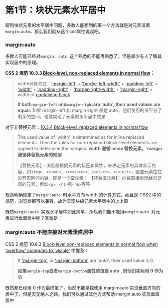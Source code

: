 # 第1节：块状元素水平居中

聊到块状元素的水平居中问题，多数人能想到的第一个方法就是对元素设置`margin:auto`，那么我们就从这个css属性说起吧。

### margin:auto

多数人可能已经对`margin: auto `这个熟悉的不能再熟悉了，但是却少有人了解其实现居中的原理。

**CSS 2 规范 10.3.3 [Block-level, non-replaced elements in normal flow](https://www.w3.org/TR/CSS2/visudet.html#blockwidth)：**

> width计算方式：['margin-left'](https://www.w3.org/TR/CSS21/box.html#propdef-margin-left) + ['border-left-width'](https://www.w3.org/TR/CSS21/box.html#propdef-border-left-width) + ['padding-left'](https://www.w3.org/TR/CSS21/box.html#propdef-padding-left) + ['width'](https://www.w3.org/TR/CSS21/visudet.html#propdef-width) + ['padding-right'](https://www.w3.org/TR/CSS21/box.html#propdef-padding-right) + ['border-right-width'](https://www.w3.org/TR/CSS21/box.html#propdef-border-right-width) + ['margin-right'](https://www.w3.org/TR/CSS21/box.html#propdef-margin-right) = width of [containing block](https://www.w3.org/TR/CSS21/visudet.html#containing-block-details)
>
> **If both `margin-left` and`margin-right`are 'auto', their used values are equal.**
> 如果 margin-left 和 margin-right 都是 auto，他们使用的值平分了剩余的空间，也就实现了元素的水平居中效果

对于非替换元素：[10.3.4 Block-level, replaced elements in normal flow](https://www.w3.org/TR/CSS2/visudet.html#block-replaced-width)

> The used value of 'width' is determined as for inline replaced elements. Then the rules for non-replaced block-level elements are applied to determine the margins.
> **width 遵循 inline 替换元素， margin 遵循非替换元素的规则**



> 【替换元素】：浏览器根据元素的标签和属性，来决定元素的具体显示内容，如`<img>、<input>、<textarea>、<select>、<object>`，这些元素往往没有实际的内容，即是一个空元素；
> 【非替换元素】：内容直接表现给浏览器的元素，例如`<p>、<h1>`到`<h6>`等等·

规范明确规定了`margin:auto `时水平方向 width 的计算方式，而且是 CSS2 中的规范，浏览器都可以兼容，故为实现块级元素水平居中的上上策

既然`margin:auto `实现水平居中如此简单，所以我们能不能用`margin:auto `对元素进行垂直居中呢？答案是：

### margin:auto 不能直接对元素垂直居中

CSS 2 规范 10.6.3 [Block-level non-replaced elements in normal flow when 'overflow' computes to 'visible'](https://www.w3.org/TR/CSS2/visudet.html#normal-block) 中提及：

> If ['margin-top'](https://www.w3.org/TR/CSS21/box.html#propdef-margin-top), or ['margin-bottom'](https://www.w3.org/TR/CSS21/box.html#propdef-margin-bottom) are 'auto', their used value is 0. 
>
> **如果`margin-top`或者`margin-bottom`属性的值是 auto , 则他们实际用 0 作为**值

既然都已经用 0 作为最终值了，当然不能单独使用 margin:auto 实现垂直方向的居中了，但是天无绝人之路，我们可以通过其他方式帮助 margin:auto 实现垂直居中